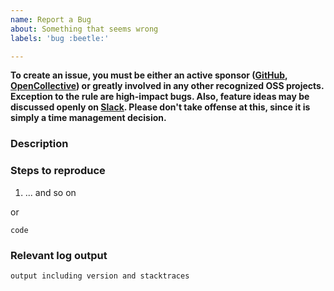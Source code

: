```yaml
---
name: Report a Bug
about: Something that seems wrong
labels: 'bug :beetle:'

---
```


**To create an issue, you must be either an active sponsor ([GitHub](https://github.com/sponsors/matkoch), [OpenCollective](https://opencollective.com/nuke)) or greatly involved in any other recognized OSS projects. Exception to the rule are high-impact bugs. Also, feature ideas may be discussed openly on [Slack](https://slofile.com/slack/nukebuildnet). Please don't take offense at this, since it is simply a time management decision.**

<!-- REMOVE UNTIL HERE -->

### Description

### Steps to reproduce

1. ... and so on

or

```
code
```

### Relevant log output

```
output including version and stacktraces
```
